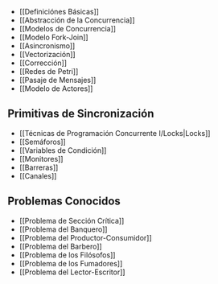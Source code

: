 - [[Definiciónes Básicas]]
- [[Abstracción de la Concurrencia]]
- [[Modelos de Concurrencia]]
- [[Modelo Fork-Join]]
- [[Asincronismo]]
- [[Vectorización]]
- [[Corrección]]
- [[Redes de Petri]]
- [[Pasaje de Mensajes]]
- [[Modelo de Actores]]

## Primitivas de Sincronización

- [[Técnicas de Programación Concurrente I/Locks|Locks]]
- [[Semáforos]]
- [[Variables de Condición]]
- [[Monitores]]
- [[Barreras]]
- [[Canales]]

## Problemas Conocidos

- [[Problema de Sección Crítica]]
- [[Problema del Banquero]]
- [[Problema del Productor-Consumidor]]
- [[Problema del Barbero]]
- [[Problema de los Filósofos]]
- [[Problema de los Fumadores]]
- [[Problema del Lector-Escritor]]
 